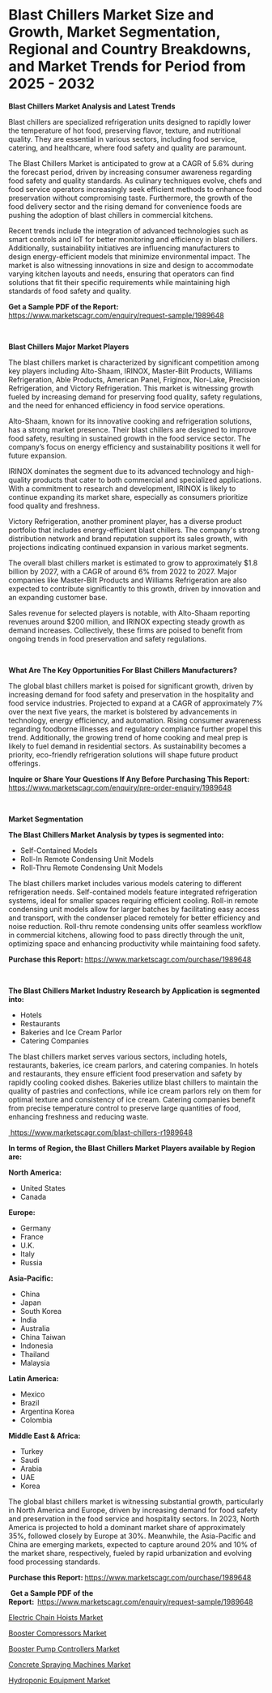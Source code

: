 <p><h1>Blast Chillers Market Size and Growth, Market Segmentation, Regional and Country Breakdowns, and Market Trends for Period from 2025 -  2032</h1></p><p><strong>Blast Chillers Market Analysis and Latest Trends</strong></p>
<p><p>Blast chillers are specialized refrigeration units designed to rapidly lower the temperature of hot food, preserving flavor, texture, and nutritional quality. They are essential in various sectors, including food service, catering, and healthcare, where food safety and quality are paramount.</p><p>The Blast Chillers Market is anticipated to grow at a CAGR of 5.6% during the forecast period, driven by increasing consumer awareness regarding food safety and quality standards. As culinary techniques evolve, chefs and food service operators increasingly seek efficient methods to enhance food preservation without compromising taste. Furthermore, the growth of the food delivery sector and the rising demand for convenience foods are pushing the adoption of blast chillers in commercial kitchens.</p><p>Recent trends include the integration of advanced technologies such as smart controls and IoT for better monitoring and efficiency in blast chillers. Additionally, sustainability initiatives are influencing manufacturers to design energy-efficient models that minimize environmental impact. The market is also witnessing innovations in size and design to accommodate varying kitchen layouts and needs, ensuring that operators can find solutions that fit their specific requirements while maintaining high standards of food safety and quality.</p></p>
<p><strong>Get a Sample PDF of the Report:&nbsp;</strong> <a href="https://www.marketscagr.com/enquiry/request-sample/1989648?utm_campaign=1869&utm_medium=2&utm_source=Github&utm_content=ia&utm_term=10042025&utm_id=blast-chillers">https://www.marketscagr.com/enquiry/request-sample/1989648</a></p>
<p>&nbsp;</p>
<p><strong>Blast Chillers Major Market Players</strong></p>
<p><p>The blast chillers market is characterized by significant competition among key players including Alto-Shaam, IRINOX, Master-Bilt Products, Williams Refrigeration, Able Products, American Panel, Friginox, Nor-Lake, Precision Refrigeration, and Victory Refrigeration. This market is witnessing growth fueled by increasing demand for preserving food quality, safety regulations, and the need for enhanced efficiency in food service operations.</p><p>Alto-Shaam, known for its innovative cooking and refrigeration solutions, has a strong market presence. Their blast chillers are designed to improve food safety, resulting in sustained growth in the food service sector. The company’s focus on energy efficiency and sustainability positions it well for future expansion.</p><p>IRINOX dominates the segment due to its advanced technology and high-quality products that cater to both commercial and specialized applications. With a commitment to research and development, IRINOX is likely to continue expanding its market share, especially as consumers prioritize food quality and freshness.</p><p>Victory Refrigeration, another prominent player, has a diverse product portfolio that includes energy-efficient blast chillers. The company's strong distribution network and brand reputation support its sales growth, with projections indicating continued expansion in various market segments.</p><p>The overall blast chillers market is estimated to grow to approximately $1.8 billion by 2027, with a CAGR of around 6% from 2022 to 2027. Major companies like Master-Bilt Products and Williams Refrigeration are also expected to contribute significantly to this growth, driven by innovation and an expanding customer base.</p><p>Sales revenue for selected players is notable, with Alto-Shaam reporting revenues around $200 million, and IRINOX expecting steady growth as demand increases. Collectively, these firms are poised to benefit from ongoing trends in food preservation and safety regulations.</p></p>
<p>&nbsp;</p>
<p><strong>What Are The Key Opportunities For Blast Chillers Manufacturers?</strong></p>
<p><p>The global blast chillers market is poised for significant growth, driven by increasing demand for food safety and preservation in the hospitality and food service industries. Projected to expand at a CAGR of approximately 7% over the next five years, the market is bolstered by advancements in technology, energy efficiency, and automation. Rising consumer awareness regarding foodborne illnesses and regulatory compliance further propel this trend. Additionally, the growing trend of home cooking and meal prep is likely to fuel demand in residential sectors. As sustainability becomes a priority, eco-friendly refrigeration solutions will shape future product offerings.</p></p>
<p><strong>Inquire or Share Your Questions If Any Before Purchasing This Report:</strong> <a href="https://www.marketscagr.com/enquiry/pre-order-enquiry/1989648?utm_campaign=1869&utm_medium=2&utm_source=Github&utm_content=ia&utm_term=10042025&utm_id=blast-chillers">https://www.marketscagr.com/enquiry/pre-order-enquiry/1989648</a></p>
<p>&nbsp;</p>
<p><strong>Market Segmentation</strong></p>
<p><strong>The Blast Chillers Market Analysis by types is segmented into:</strong></p>
<p><ul><li>Self-Contained Models</li><li>Roll-In Remote Condensing Unit Models</li><li>Roll-Thru Remote Condensing Unit Models</li></ul></p>
<p><p>The blast chillers market includes various models catering to different refrigeration needs. Self-contained models feature integrated refrigeration systems, ideal for smaller spaces requiring efficient cooling. Roll-in remote condensing unit models allow for larger batches by facilitating easy access and transport, with the condenser placed remotely for better efficiency and noise reduction. Roll-thru remote condensing units offer seamless workflow in commercial kitchens, allowing food to pass directly through the unit, optimizing space and enhancing productivity while maintaining food safety.</p></p>
<p><strong>Purchase this Report:&nbsp;</strong><a href="https://www.marketscagr.com/purchase/1989648?utm_campaign=1869&utm_medium=2&utm_source=Github&utm_content=ia&utm_term=10042025&utm_id=blast-chillers">https://www.marketscagr.com/purchase/1989648</a></p>
<p>&nbsp;</p>
<p><strong>The Blast Chillers Market Industry Research by Application is segmented into:</strong></p>
<p><ul><li>Hotels</li><li>Restaurants</li><li>Bakeries and Ice Cream Parlor</li><li>Catering Companies</li></ul></p>
<p><p>The blast chillers market serves various sectors, including hotels, restaurants, bakeries, ice cream parlors, and catering companies. In hotels and restaurants, they ensure efficient food preservation and safety by rapidly cooling cooked dishes. Bakeries utilize blast chillers to maintain the quality of pastries and confections, while ice cream parlors rely on them for optimal texture and consistency of ice cream. Catering companies benefit from precise temperature control to preserve large quantities of food, enhancing freshness and reducing waste.</p></p>
<p><a href="https://www.marketscagr.com/blast-chillers-r1989648?utm_campaign=1869&utm_medium=2&utm_source=Github&utm_content=ia&utm_term=10042025&utm_id=blast-chillers">&nbsp;https://www.marketscagr.com/blast-chillers-r1989648</a></p>
<p><strong>In terms of Region, the Blast Chillers Market Players available by Region are:</strong></p>
<p>
    <p> <strong> North America: </strong>
        <ul>
            <li>United States</li>
            <li>Canada</li>
        </ul>
        </p> 
    <p> <strong> Europe: </strong>
        <ul>
            <li>Germany</li>
            <li>France</li>
            <li>U.K.</li>
            <li>Italy</li>
            <li>Russia</li>
        </ul>
        </p> 
    <p> <strong> Asia-Pacific: </strong>
        <ul>
            <li>China</li>
            <li>Japan</li>
            <li>South Korea</li>
            <li>India</li>
            <li>Australia</li>
            <li>China Taiwan</li>
            <li>Indonesia</li>
            <li>Thailand</li>
            <li>Malaysia</li>
        </ul>
        </p> 
    <p> <strong> Latin America: </strong>
        <ul>
            <li>Mexico</li>
            <li>Brazil</li>
            <li>Argentina Korea</li>
            <li>Colombia</li>
        </ul>
        </p> 
    <p> <strong> Middle East & Africa: </strong>
        <ul>
            <li>Turkey</li>
            <li>Saudi</li>
            <li>Arabia</li>
            <li>UAE</li>
            <li>Korea</li>
        </ul>
    </p>
    </p>
<p><p>The global blast chillers market is witnessing substantial growth, particularly in North America and Europe, driven by increasing demand for food safety and preservation in the food service and hospitality sectors. In 2023, North America is projected to hold a dominant market share of approximately 35%, followed closely by Europe at 30%. Meanwhile, the Asia-Pacific and China are emerging markets, expected to capture around 20% and 10% of the market share, respectively, fueled by rapid urbanization and evolving food processing standards.</p></p>
<p><strong>Purchase this Report: </strong><a href="https://www.marketscagr.com/purchase/1989648?utm_campaign=1869&utm_medium=2&utm_source=Github&utm_content=ia&utm_term=10042025&utm_id=blast-chillers">https://www.marketscagr.com/purchase/1989648</a></p>
<p>&nbsp;<strong>Get a Sample PDF of the Report:&nbsp;&nbsp;</strong><a href="https://www.marketscagr.com/enquiry/request-sample/1989648?utm_campaign=1869&utm_medium=2&utm_source=Github&utm_content=ia&utm_term=10042025&utm_id=blast-chillers">https://www.marketscagr.com/enquiry/request-sample/1989648</a></p>
<p><strong></strong></p>
<p><p><a href="https://github.com/mharielmesa/Market-Research-Report-List-5/blob/main/electric-chain-hoists-market.md?utm_campaign=1869&utm_medium=2&utm_source=Github&utm_content=ia&utm_term=10042025&utm_id=blast-chillers">Electric Chain Hoists Market</a></p><p><a href="https://github.com/neilycalanww/Market-Research-Report-List-1/blob/main/booster-compressors-market.md?utm_campaign=1869&utm_medium=2&utm_source=Github&utm_content=ia&utm_term=10042025&utm_id=blast-chillers">Booster Compressors Market</a></p><p><a href="https://github.com/anejaryaan8m/Market-Research-Report-List-1/blob/main/booster-pump-controllers-market.md?utm_campaign=1869&utm_medium=2&utm_source=Github&utm_content=ia&utm_term=10042025&utm_id=blast-chillers">Booster Pump Controllers Market</a></p><p><a href="https://github.com/krookplier6h/Market-Research-Report-List-1/blob/main/concrete-spraying-machines-market.md?utm_campaign=1869&utm_medium=2&utm_source=Github&utm_content=ia&utm_term=10042025&utm_id=blast-chillers">Concrete Spraying Machines Market</a></p><p><a href="https://github.com/gackesaizaze/Market-Research-Report-List-1/blob/main/hydroponic-equipment-market.md?utm_campaign=1869&utm_medium=2&utm_source=Github&utm_content=ia&utm_term=10042025&utm_id=blast-chillers">Hydroponic Equipment Market</a></p></p>
